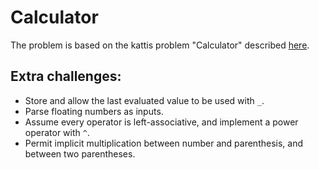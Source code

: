 # Calculator

The problem is based on the kattis problem "Calculator" described [here](https://open.kattis.com/problems/calculator).

## Extra challenges:
- Store and allow the last evaluated value to be used with `_`.
- Parse floating numbers as inputs.
- Assume every operator is left-associative, and implement a power operator with `^`.
- Permit implicit multiplication between number and parenthesis, and between two parentheses.
